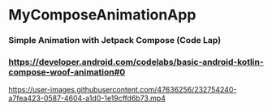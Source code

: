 # MyComposeAnimationApp
###  Simple Animation with Jetpack Compose (Code Lap) 
###  https://developer.android.com/codelabs/basic-android-kotlin-compose-woof-animation#0

https://user-images.githubusercontent.com/47636256/232754240-a7fea423-0587-4604-a1d0-1e19cffd6b73.mp4

